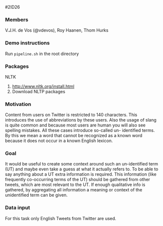 #2ID26

### Members
V.J.H. de Vos (@vdevos), Roy Haanen, Thom Hurks

### Demo instructions 
Run `pipeline.sh` in the root directory

### Packages

NLTK
1. http://www.nltk.org/install.html
2. Download NLTP packages

### Motivation
Content from users on Twitter is restricted to 140 characters. This introduces the use of abbreviations by these users. Also the usage of slang is quite common and because most users are human you will also see spelling mistakes. All these cases introduce so-called un- identified terms. By this we mean a word that cannot be recognized as a known word because it does not occur in a known English lexicon.

### Goal
It would be useful to create some context around such an un-identified term (UT) and maybe even take a guess at what it actually refers to. To be able to say anything about a UT extra information is required. This information (like frequently co-occurring terms of the UT) should be gathered from other tweets, which are most relevant to the UT. If enough qualitative info is gathered, by aggregating all information a meaning or context of the unidentified term can be given.

### Data input
For this task only English Tweets from Twitter are used.

